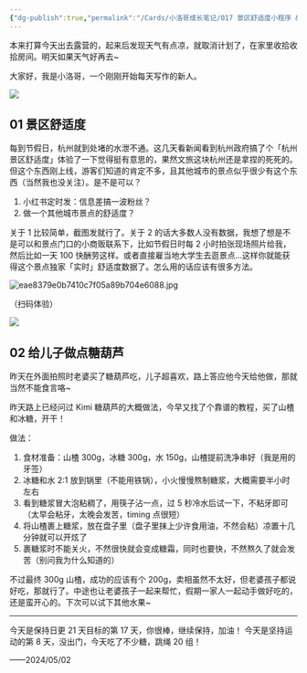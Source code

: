 ```yaml
---
{"dg-publish":true,"permalink":"/Cards/小洛哥成长笔记/017 景区舒适度小程序 & 在家做糖葫芦/","tags":["小洛哥成长笔记"],"noteIcon":1,"created":"2024-05-02","updated":"2024-05-02"}
---
```


本来打算今天出去露营的，起来后发现天气有点凉，就取消计划了，在家里收拾收拾房间。明天如果天气好再去~

大家好，我是小洛哥，一个刚刚开始每天写作的新人。

![](https://images-ext-1.discordapp.net/external/ggBcGOqNoNs7qpcjqx0iE7Do12YFdrtJJiGruuScxWk/%3Frk3s%3D18ea6f23%26x-expires%3D1746196519%26x-signature%3DIuplhDHREyDlzE7nGSrZeQdwpAg%253D/https/p16-flow-sign-va.ciciai.com/ocean-cloud-tos-us/2013c2a98ea64913b9aaaa752161d2f2.png~tplv-6bxrjdptv7-image.png?format=webp&quality=lossless)

## 01 景区舒适度

每到节假日，杭州就到处堵的水泄不通。这几天看新闻看到杭州政府搞了个「杭州景区舒适度」体验了一下觉得挺有意思的，果然文旅这块杭州还是拿捏的死死的。但这个东西刚上线，游客们知道的肯定不多，且其他城市的景点似乎很少有这个东西（当然我也没关注）。是不是可以？

1. 小红书定时发：信息差搞一波粉丝？
2. 做一个其他城市景点的舒适度？

关于 1 比较简单，截图发就行了。关于 2 的话大多数人没有数据，我想了想是不是可以和景点门口的小商贩联系下，比如节假日时每 2 小时拍张现场照片给我，然后比如一天 100 快酬劳这样。或者直接雇当地大学生去逛景点...这样你就能获得这个景点独家「实时」舒适度数据了。怎么用的话应该有很多方法。


![eae8379e0b7410c7f05a89b704e6088.jpg](http://img.xlg.life/images%2F2024%2F05%2F02%2Feae8379e0b7410c7f05a89b704e6088-3d95c98e0f902289741d8ce905acccf0.jpg)

（扫码体验）

![](http://img.xlg.life/images%2F2024%2F05%2F02%2F20240502115433-325b03b5fbf910e0de90a2f2e63c7aa8.png)


## 02 给儿子做点糖葫芦

昨天在外面拍照时老婆买了糖葫芦吃，儿子超喜欢，路上答应他今天给他做，那就当然不能食言咯~

昨天路上已经问过 Kimi 糖葫芦的大概做法，今早又找了个靠谱的教程，买了山楂和冰糖，开干！

做法：
1. 食材准备：山楂 300g，冰糖 300g，水 150g，山楂提前洗净串好（我是用的牙签）
2. 冰糖和水 2:1 放到锅里（不能用铁锅），小火慢慢熬制糖浆，大概需要半小时左右
3. 看到糖浆冒大泡粘稠了，用筷子沾一点，过 5 秒冷水后试一下，不粘牙即可（太早会粘牙，太晚会发苦，timing 点很短）
4. 将山楂裹上糖浆，放在盘子里（盘子里抹上少许食用油，不然会粘）凉置十几分钟就可以开炫了
5. 裹糖浆时不能关火，不然很快就会变成糖霜，同时也要快，不然熬久了就会发苦（别问我为什么知道的）

不过最终 300g 山楂，成功的应该有个 200g，卖相虽然不太好，但老婆孩子都说好吃，那就行了。中途也让老婆孩子一起来帮忙，假期一家人一起动手做好吃的，还是蛮开心的。下次可以试下其他水果~

---

今天是保持日更 21 天目标的第 17 天，你很棒，继续保持，加油！
今天是坚持运动的第 8 天，没出门，今天吃了不少糖，跳绳 20 组！

——2024/05/02